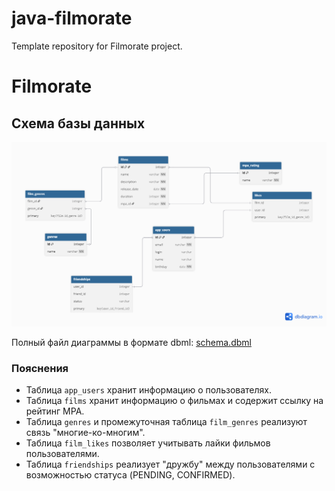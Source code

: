# java-filmorate
Template repository for Filmorate project.

# Filmorate

## Схема базы данных
![Схема БД](docs/schema.png)

Полный файл диаграммы в формате dbml: [schema.dbml](docs/schema.dbml)

### Пояснения
- Таблица `app_users` хранит информацию о пользователях.
- Таблица `films` хранит информацию о фильмах и содержит ссылку на рейтинг MPA.
- Таблица `genres` и промежуточная таблица `film_genres` реализуют связь "многие-ко-многим".
- Таблица `film_likes` позволяет учитывать лайки фильмов пользователями.
- Таблица `friendships` реализует "дружбу" между пользователями с возможностью статуса (PENDING, CONFIRMED).
